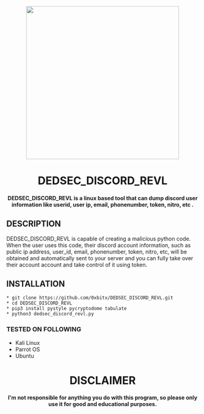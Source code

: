 
<p align="center">
<img src="https://pluspng.com/img-png/evil-png-open-2000.png", width="400", height="400">
</p>
<h1 align="center"> DEDSEC_DISCORD_REVL</h1>
<h4 align="center">DEDSEC_DISCORD_REVL is a linux based tool that can dump discord user information like userid, user ip, email, phonenumber, token, nitro, etc .</h4>

## DESCRIPTION
DEDSEC_DISCORD_REVL is capable of creating a malicious python code. When the user uses this code, their discord account information, such as public ip address, user_id, email, phonenumber, token, nitro, etc, will be obtained and automatically sent to your server and you can fully take over their account account and take control of it using token.

## INSTALLATION 
    * git clone https://github.com/0xbitx/DEDSEC_DISCORD_REVL.git
    * cd DEDSEC_DISCORD_REVL
    * pip3 install pystyle pycryptodome tabulate
    * python3 dedsec_discord_revl.py

### TESTED ON FOLLOWING
* Kali Linux 
* Parrot OS 
* Ubuntu

<h1 align="center"> DISCLAIMER </h1>

<h4 align="center">I'm not responsible for anything you do with this program, so please only use it for good and educational purposes. </h4>
